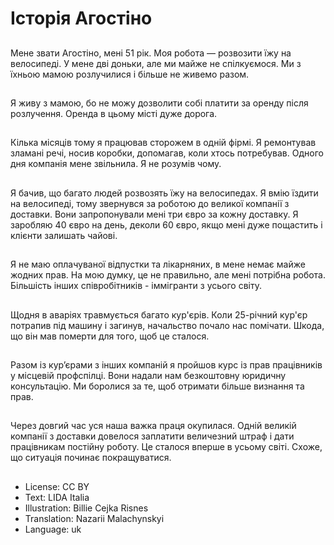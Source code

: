 # Історія Агостіно

##
Мене звати Агостіно, мені 51 рік. Моя робота — розвозити їжу на велосипеді. У мене дві доньки, але ми майже не спілкуємося. Ми з їхньою мамою розлучилися і більше не живемо разом.

##
Я живу з мамою, бо не можу дозволити собі платити за оренду після розлучення. Оренда в цьому місті дуже дорога.

##
Кілька місяців тому я працював сторожем в одній фірмі. Я ремонтував зламані речі, носив коробки, допомагав, коли хтось потребував. Одного дня компанія мене звільнила. Я не розумів чому.

##
Я бачив, що багато людей розвозять їжу на велосипедах. Я вмію їздити на велосипеді, тому звернувся за роботою до великої компанії з доставки. Вони запропонували мені три євро за кожну доставку. Я заробляю 40 євро на день, деколи 60 євро, якщо мені дуже пощастить і клієнти залишать чайові.

##
Я не маю оплачуваної відпустки та лікарняних, в мене немає майже жодних прав. На мою думку, це не правильно, але мені потрібна робота. Більшість інших співробітників - іммігранти з усього світу.

##
Щодня в аваріях травмується багато кур'єрів. Коли 25-річний кур'єр потрапив під машину і загинув, начальство почало нас помічати. Шкода, що він мав померти для того, щоб це сталося.

##
Разом із кур’єрами з інших компаній я пройшов курс із прав працівників у місцевій профспілці. Вони надали нам безкоштовну юридичну консультацію. Ми боролися за те, щоб отримати більше визнання та прав.

##
Через довгий час уся наша важка праця окупилася. Одній великій компанії з доставки довелося заплатити величезний штраф і дати працівникам постійну роботу. Це сталося вперше в усьому світі. Схоже, що ситуація починає покращуватися.

##
* License: CC BY
* Text: LIDA Italia
* Illustration: Billie Cejka Risnes
* Translation: Nazarii Malachynskyi
* Language: uk
